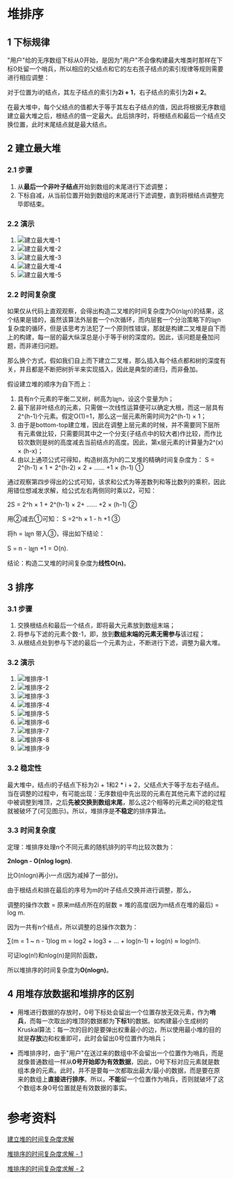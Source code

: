 # 堆排序

## 1 下标规律

"用户"给的无序数组下标从0开始，是因为"用户"不会像构建最大堆类时那样在下标0处留一个哨兵，所以相应的父结点和它的左右孩子结点的索引规律等规则需要进行相应调整：

对于位置为i的结点，其左子结点的索引为**2i + 1**，右子结点的索引为**2i + 2**。

在最大堆中，每个父结点的值都大于等于其左右子结点的值，因此将根据无序数组建立最大堆之后，根结点的值一定最大。此后排序时，将根结点和最后一个结点交换位置，此时末尾结点就是最大结点。

## 2 建立最大堆

### 2.1 步骤

1. 从**最后一个非叶子结点**开始到数组的末尾进行下滤调整；
2. 下标自减，从当前位置开始到数组的末尾进行下滤调整，直到将根结点调整完毕即结束。

### 2.2 演示

1. ![建立最大堆-1](images/建立最大堆-1.png)
2. ![建立最大堆-2](images/建立最大堆-2.png)
3. ![建立最大堆-3](images/建立最大堆-3.png)
4. ![建立最大堆-4](images/建立最大堆-4.png)
5. ![建立最大堆-5](images/建立最大堆-5.png)

### 2.2 时间复杂度

如果仅从代码上直观观察，会得出构造二叉堆的时间复杂度为O(n㏒n)的结果，这个结果是错的，虽然该算法外层套一个n次循环，而内层套一个分治策略下的㏒n复杂度的循环，但是该思考方法犯了一个原则性错误，那就是构建二叉堆是自下而上的构建，每一层的最大纵深总是小于等于树的深度的。因此，该问题是叠加问题，而非递归问题。

那么换个方式，假如我们自上而下建立二叉堆，那么插入每个结点都和树的深度有关，并且都是不断把树折半来实现插入，因此是典型的递归，而非叠加。

假设建立堆的顺序为自下而上：

1. 具有n个元素的平衡二叉树，树高为㏒n，设这个变量为h；
2. 最下层非叶结点的元素，只需做一次线性运算便可以确定大根，而这一层具有2^(h-1)个元素。假定O(1)=1，那么这一层元素所需时间为2^(h-1) × 1；
3. 由于是bottom-top建立堆，因此在调整上层元素的时候，并不需要同下层所有元素做比较，只需要同其中之一个分支(子结点中的较大者)作比较，而作比较次数则是树的高度减去当前结点的高度。因此，第x层元素的计算量为2^(x) × (h-x)；
4. 由以上通项公式可得知，构造树高为h的二叉堆的精确时间复杂度为：
   S = 2^(h-1) × 1 + 2^(h-2) × 2 + …… +1 × (h-1) ①

通过观察第四步得出的公式可知，该求和公式为等差数列和等比数列的乘积，因此用错位想减发求解，给公式左右两侧同时乘以2，可知：

2S = 2^h × 1 + 2^(h-1) × 2+ …… +2 × (h-1) ②

用②减去①可知： S =2^h × 1 - h +1 ③

将h = ㏒n 带入③，得出如下结论：

S = n - ㏒n +1 = O(n).

结论：构造二叉堆的时间复杂度为**线性O(n)**。

## 3 排序

### 3.1 步骤

1. 交换根结点和最后一个结点，即将最大元素放到数组末端；
2. 将参与下滤的元素个数-1，即，放到**数组末端的元素无需参与**该过程；
3. 从根结点处到参与下滤的最后一个元素为止，不断进行下滤，调整为最大堆。

### 3.2 演示

1. ![堆排序-1](images/堆排序-1.png)
2. ![堆排序-2](images/堆排序-2.png)
3. ![堆排序-3](images/堆排序-3.png)
4. ![堆排序-4](images/堆排序-4.png)
5. ![堆排序-5](images/堆排序-5.png)
6. ![堆排序-6](images/堆排序-6.png)
7. ![堆排序-7](images/堆排序-7.png)
8. ![堆排序-8](images/堆排序-8.png)
9. ![堆排序-9](images/堆排序-9.png)

### 3.2 稳定性

最大堆中，结点i的子结点下标为2i + 1和2 * i + 2，父结点大于等于左右子结点。当在调整的过程中，有可能出现：无序数组中先出现的元素在其他元素下滤的过程中被调整到堆顶，之后**先被交换到数组末尾**，那么这2个相等的元素之间的稳定性就被破坏了(可见图示)。所以，堆排序是**不稳定**的排序算法。

### 3.3 时间复杂度

定理：堆排序处理n个不同元素的随机排列的平均比较次数为：

**2nlogn - O(nlog logn)**.

比O(nlogn)再小一点(因为减掉了一部分)。

由于根结点和排在最后的序号为m的叶子结点交换并进行调整，那么，

调整的操作次数 = 原来m结点所在的层数 = 堆的高度(因为m结点在堆的最后) = log m.

因为一共有n个结点，所以调整的总操作次数为：

∑(m = 1 ~ n - 1)log m = log2 + log3 + … + log(n-1) + log(n) ≈ log(n!).

可证log(n!)和nlog(n)是同阶函数，

所以堆排序的时间复杂度为**O(nlogn)**。

## 4 用堆存放数据和堆排序的区别

- 用堆进行数据的存放时，0号下标处会留出一个位置存放无效元素，作为**哨兵**，而每一次取出的堆顶的数据都为**下标1**的数据。如构建最小生成树的Kruskal算法：每一次的目的是要弹出权重最小的边，所以使用最小堆的目的就是**存放**边和权重即可，此时会留出0号位置作为哨兵；

- 而堆排序时，由于"用户"在送过来的数组中不会留出一个位置作为哨兵，而是就像普通数组一样从**0号开始即为有效数据**，因此，0号下标对应元素就是数组本身的元素。此时，并不是要每一次都取出最大/最小的数据，而是要在原来的数组上**直接进行排序**。所以，**不能**留一个位置作为哨兵，否则就破坏了这个数组本身0号位置就是有效数据的事实。

# 参考资料

[建立堆的时间复杂度求解](https://blog.csdn.net/leosha/article/details/46116959)

[堆排序的时间复杂度求解 - 1](https://www.cnblogs.com/lylhome/p/13276081.html)

[堆排序的时间复杂度求解 - 2](https://blog.csdn.net/ndhuaerfeifei/article/details/88243762)